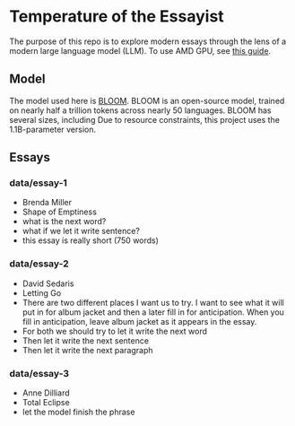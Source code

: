 # Temperature of the Essayist

The purpose of this repo is to explore modern essays through the lens of a modern large language model (LLM). 
To use AMD GPU, see [this guide](https://learn.microsoft.com/en-us/windows/ai/directml/gpu-pytorch-windows).


## Model
The model used here is [BLOOM](https://huggingface.co/bigscience/bloom). 
BLOOM is an open-source model, trained on nearly half a trillion tokens across nearly 50 languages.
BLOOM has several sizes, including 
Due to resource constraints, this project uses the 1.1B-parameter version.


## Essays
### data/essay-1
- Brenda Miller
- Shape of Emptiness 
- what is the next word? 
- what if we let it write sentence? 
- this essay is really short (750 words) 
	
	
### data/essay-2
- David Sedaris
- Letting Go
- There are two different places I want us to try. I want to see what it will put in for album jacket and then a later fill in for anticipation. When you fill in anticipation, leave album jacket as it appears in the essay. 
- For both we should try to let it write the next word
- Then let it write the next sentence
- Then let it write the next paragraph
	
### data/essay-3
- Anne Dilliard
- Total Eclipse 
- let the model finish the phrase
